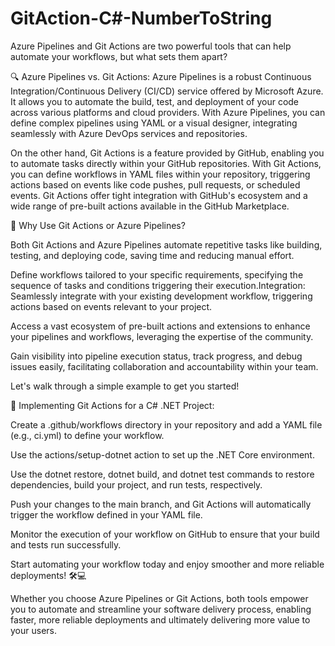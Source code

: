 # GitAction-C#-NumberToString

 

Azure Pipelines and Git Actions are two powerful tools that can help automate your workflows, but what sets them apart?

🔍 Azure Pipelines vs. Git Actions: 
Azure Pipelines is a robust Continuous Integration/Continuous Delivery (CI/CD) service offered by Microsoft Azure. It allows you to automate the build, test, and deployment of your code across various platforms and cloud providers. With Azure Pipelines, you can define complex pipelines using YAML or a visual designer, integrating seamlessly with Azure DevOps services and repositories.

On the other hand, Git Actions is a feature provided by GitHub, enabling you to automate tasks directly within your GitHub repositories. With Git Actions, you can define workflows in YAML files within your repository, triggering actions based on events like code pushes, pull requests, or scheduled events. Git Actions offer tight integration with GitHub's ecosystem and a wide range of pre-built actions available in the GitHub Marketplace.

🚀 Why Use Git Actions or Azure Pipelines?

Both Git Actions and Azure Pipelines automate repetitive tasks like building, testing, and deploying code, saving time and reducing manual effort.

Define workflows tailored to your specific requirements, specifying the sequence of tasks and conditions triggering their execution.Integration: Seamlessly integrate with your existing development workflow, triggering actions based on events relevant to your project.

Access a vast ecosystem of pre-built actions and extensions to enhance your pipelines and workflows, leveraging the expertise of the community.

Gain visibility into pipeline execution status, track progress, and debug issues easily, facilitating collaboration and accountability within your team.


Let's walk through a simple example to get you started!

🚀 Implementing Git Actions for a C# .NET Project:

Create a .github/workflows directory in your repository and add a YAML file (e.g., ci.yml) to define your workflow.

Use the actions/setup-dotnet action to set up the .NET Core environment. 

Use the dotnet restore, dotnet build, and dotnet test commands to restore dependencies, build your project, and run tests, respectively.

Push your changes to the main branch, and Git Actions will automatically trigger the workflow defined in your YAML file.

Monitor the execution of your workflow on GitHub to ensure that your build and tests run successfully.

Start automating your workflow today and enjoy smoother and more reliable deployments! 🛠️💻



Whether you choose Azure Pipelines or Git Actions, both tools empower you to automate and streamline your software delivery process, enabling faster, more reliable deployments and ultimately delivering more value to your users.